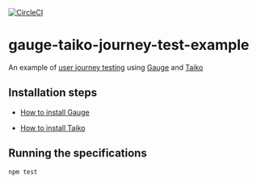 [![CircleCI](https://circleci.com/gh/johnboyes/gauge-taiko-journey-test-example.svg?style=shield)](https://circleci.com/gh/johnboyes/gauge-taiko-journey-test-example)

# gauge-taiko-journey-test-example
An example of [user journey testing](https://martinfowler.com/bliki/UserJourneyTest.html) using [Gauge](https://gauge.org/) and [Taiko](https://taiko.gauge.org/)

## Installation steps

* [How to install Gauge](https://gauge.org/getting-started-guide/quick-install/)

* [How to install Taiko](https://taiko.gauge.org/#quick-install)

## Running the specifications

`npm test`

